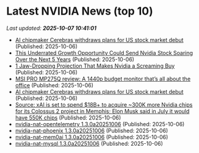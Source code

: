 # Latest NVIDIA News (top 10)
_Last updated: **2025-10-07 10:41:01**_

- [AI chipmaker Cerebras withdraws plans for US stock market debut](https://biztoc.com/x/ea8705edbc76b498) (Published: 2025-10-06)
- [This Underrated Growth Opportunity Could Send Nvidia Stock Soaring Over the Next 5 Years](https://biztoc.com/x/36454a64fd93fea2) (Published: 2025-10-06)
- [1 Jaw-Dropping Projection That Makes Nvidia a Screaming Buy](https://biztoc.com/x/e2b01baf7cff2f7e) (Published: 2025-10-06)
- [MSI PRO MP275Q review: A 1440p budget monitor that’s all about the office](https://www.pcworld.com/article/2928458/msi-pro-mp275q-review.html) (Published: 2025-10-06)
- [AI chipmaker Cerebras withdraws plans for US stock market debut](https://www.verdict.co.uk/ai-chipmaker-cerebras-withdraws-stock-market/) (Published: 2025-10-06)
- [Source: xAI is set to spend $18B+ to acquire ~300K more Nvidia chips for its Colossus 2 project in Memphis; Elon Musk said in July it would have 550K chips](https://biztoc.com/x/85c60c81f8ad060f) (Published: 2025-10-06)
- [nvidia-nat-opentelemetry 1.3.0a20251006](https://pypi.org/project/nvidia-nat-opentelemetry/1.3.0a20251006/) (Published: 2025-10-06)
- [nvidia-nat-phoenix 1.3.0a20251006](https://pypi.org/project/nvidia-nat-phoenix/1.3.0a20251006/) (Published: 2025-10-06)
- [nvidia-nat-mem0ai 1.3.0a20251006](https://pypi.org/project/nvidia-nat-mem0ai/1.3.0a20251006/) (Published: 2025-10-06)
- [nvidia-nat-mysql 1.3.0a20251006](https://pypi.org/project/nvidia-nat-mysql/1.3.0a20251006/) (Published: 2025-10-06)
